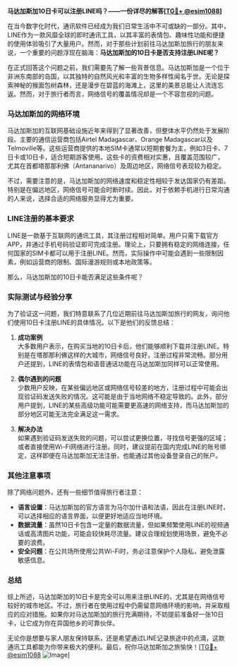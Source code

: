 **马达加斯加10日卡可以注册LINE吗？——一份详尽的解答[[TG💪+ @esim1088](https://t.me/s/esim1088)]**

在当今数字化时代，通讯软件已经成为我们日常生活中不可或缺的一部分。其中，LINE作为一款风靡全球的即时通讯工具，以其丰富的表情包、趣味性功能和便捷的使用体验吸引了大量用户。然而，对于那些计划前往马达加斯加旅行的朋友来说，一个重要的问题浮现在脑海：**马达加斯加的10日卡是否支持注册LINE呢？**

在正式回答这个问题之前，我们需要先了解一些背景信息。马达加斯加是一个位于非洲东南部的岛国，以其独特的自然风光和丰富的生物多样性闻名于世。无论是探索神秘的猴面包树森林，还是漫步在碧蓝的海滩上，这里的美景总能让人流连忘返。然而，对于旅行者而言，网络信号的覆盖情况却是一个不容忽视的问题。

### 马达加斯加的网络环境

马达加斯加的互联网基础设施近年来得到了显著改善，但整体水平仍然处于发展阶段。主要的通信运营商包括Airtel Madagascar、Orange Madagascar以及Telmoville等。这些运营商提供的本地SIM卡通常以短期套餐为主，例如3日卡、7日卡或10日卡，适合短期游客使用。这些卡的资费相对实惠，且覆盖范围较广，尤其在首都塔那那利佛（Antananarivo）及周边地区，网络信号表现较为稳定。

不过，需要注意的是，马达加斯加的网络速度和稳定性相较于发达国家仍有差距。特别是在偏远地区，网络信号可能会时断时续。因此，对于依赖手机进行日常沟通的人来说，选择合适的网络服务显得尤为重要。

### LINE注册的基本要求

LINE是一款基于互联网的通讯工具，其注册过程相对简单。用户只需下载官方APP，并通过手机号码验证即可完成注册。理论上，只要拥有稳定的网络连接，任何国家的SIM卡都可以用于注册LINE。然而，实际操作中可能会遇到一些限制因素，例如运营商的限制、国际漫游规则或本地政策等。

那么，马达加斯加的10日卡能否满足这些条件呢？

### 实际测试与经验分享

为了验证这一问题，我们特意联系了几位近期前往马达加斯加旅行的网友，询问他们使用10日卡注册LINE的具体情况。以下是他们的反馈总结：

1. **成功案例**  
   大多数用户表示，在购买当地的10日卡后，他们能够顺利下载并注册LINE。特别是在塔那那利佛这样的大城市，网络信号良好，注册过程非常流畅。部分用户还提到，LINE的表情包和语音通话功能在马达加斯加同样可以正常使用。

2. **偶尔遇到的问题**  
   少数用户反映，在某些偏远地区或网络信号较差的地方，注册过程中可能会出现验证码发送失败的情况。这可能是由于当地网络不稳定导致的。此外，部分用户提到，LINE的某些高级功能可能需要更高速的网络支持，而马达加斯加的部分地区可能无法完全满足这一需求。

3. **解决办法**  
   如果遇到验证码发送失败的问题，可以尝试更换位置，寻找信号更强的区域；或者直接使用Wi-Fi网络进行注册。同时，建议提前在国内完成LINE的账号绑定，这样即便在马达加斯加无法注册，也能通过其他设备登录自己的账户。

### 其他注意事项

除了网络问题外，还有一些细节值得旅行者注意：

- **语言设置**：马达加斯加的官方语言为马尔加什语和法语，因此在注册LINE时，可以选择相应的语言界面，以便更好地适应当地环境。
- **数据流量**：虽然10日卡包含一定量的数据流量，但如果频繁使用LINE的视频通话或高清图片功能，可能会较快耗尽流量。建议合理规划使用场景，避免不必要的浪费。
- **安全问题**：在公共场所使用公共Wi-Fi时，务必注意保护个人隐私，避免泄露敏感信息。

### 总结

综上所述，马达加斯加的10日卡是完全可以用来注册LINE的，尤其是在网络信号较好的城市地区。不过，旅行者在使用过程中仍需留意网络环境的影响，并采取相应的应对措施。如果你对马达加斯加的旅行充满期待，不妨提前准备好一张10日卡，让它成为你在异国他乡的可靠伙伴。

无论你是想要与家人朋友保持联系，还是希望通过LINE记录旅途中的点滴，这款通讯工具都能为你带来极大的便利。最后，祝你马达加斯加之旅愉快！[[TG💪+ @esim1088](https://t.me/s/esim1088) ![Image](https://i.postimg.cc/4NQfJmqS/Snipaste-2025-05-13-00-14-12.png)]